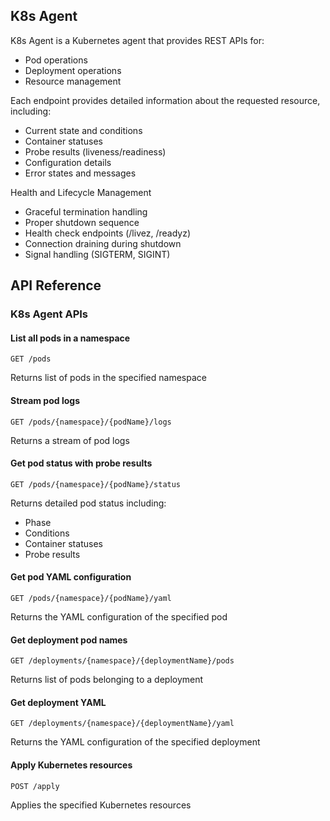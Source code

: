 ## K8s Agent

K8s Agent is a Kubernetes agent that provides REST APIs for:
- Pod operations
- Deployment operations
- Resource management

Each endpoint provides detailed information about the requested resource, including:
- Current state and conditions
- Container statuses
- Probe results (liveness/readiness)
- Configuration details
- Error states and messages

Health and Lifecycle Management
- Graceful termination handling
- Proper shutdown sequence
- Health check endpoints (/livez, /readyz)
- Connection draining during shutdown
- Signal handling (SIGTERM, SIGINT)

## API Reference

### K8s Agent APIs

#### List all pods in a namespace
```http
GET /pods
```
Returns list of pods in the specified namespace

#### Stream pod logs
```http
GET /pods/{namespace}/{podName}/logs
```
Returns a stream of pod logs

#### Get pod status with probe results
```http
GET /pods/{namespace}/{podName}/status
```
Returns detailed pod status including:
- Phase
- Conditions
- Container statuses
- Probe results

#### Get pod YAML configuration
```http
GET /pods/{namespace}/{podName}/yaml
```
Returns the YAML configuration of the specified pod

#### Get deployment pod names
```http
GET /deployments/{namespace}/{deploymentName}/pods
```
Returns list of pods belonging to a deployment

#### Get deployment YAML
```http
GET /deployments/{namespace}/{deploymentName}/yaml
```
Returns the YAML configuration of the specified deployment

#### Apply Kubernetes resources
```http
POST /apply
```
Applies the specified Kubernetes resources





